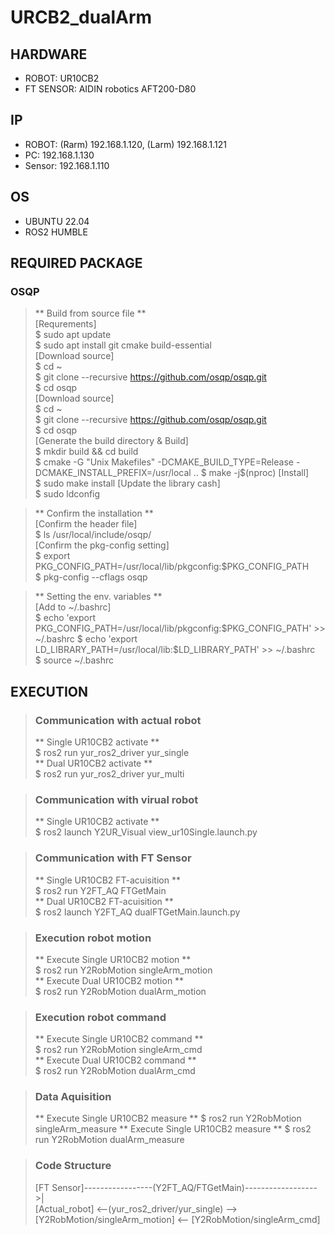 # URCB2_dualArm

## HARDWARE
* ROBOT: UR10CB2  
* FT SENSOR: AIDIN robotics AFT200-D80

## IP
* ROBOT: (Rarm) 192.168.1.120, (Larm) 192.168.1.121
* PC: 192.168.1.130
* Sensor: 192.168.1.110 

## OS
* UBUNTU 22.04
* ROS2 HUMBLE

## REQUIRED PACKAGE
### OSQP
  > ** Build from source file **  
  > [Requrements]  
  > $ sudo apt update  
  > $ sudo apt install git cmake build-essential  
  > [Download source]  
  > $ cd ~  
  > $ git clone --recursive https://github.com/osqp/osqp.git  
  > $ cd osqp  
  > [Download source]  
  > $ cd ~   
  > $ git clone --recursive https://github.com/osqp/osqp.git  
  > $ cd osqp  
  > [Generate the build directory & Build]  
  > $ mkdir build && cd build  
  > $ cmake -G "Unix Makefiles" -DCMAKE_BUILD_TYPE=Release -DCMAKE_INSTALL_PREFIX=/usr/local ..
  > $ make -j$(nproc) 
  > [Install]  
  > $ sudo make install
  > [Update the library cash]  
  > $ sudo ldconfig

  > ** Confirm the installation **  
  > [Confirm the header file]  
  > $ ls /usr/local/include/osqp/  
  > [Confirm the pkg-config setting]  
  > $ export PKG_CONFIG_PATH=/usr/local/lib/pkgconfig:$PKG_CONFIG_PATH    
  > $ pkg-config --cflags osqp    

  > ** Setting the env. variables **  
  > [Add to ~/.bashrc]  
  > $ echo 'export PKG_CONFIG_PATH=/usr/local/lib/pkgconfig:$PKG_CONFIG_PATH' >> ~/.bashrc
  > $ echo 'export LD_LIBRARY_PATH=/usr/local/lib:$LD_LIBRARY_PATH' >> ~/.bashrc  
  > $ source ~/.bashrc  

## EXECUTION
> ### Communication with actual robot
> ** Single UR10CB2 activate **   
> $ ros2 run yur_ros2_driver yur_single  
> ** Dual UR10CB2 activate **  
> $ ros2 run yur_ros2_driver yur_multi  

> ### Communication with virual robot
> ** Single UR10CB2 activate **  
> $ ros2 launch Y2UR_Visual view_ur10Single.launch.py  

> ### Communication with FT Sensor
> ** Single UR10CB2 FT-acuisition **  
> $ ros2 run Y2FT_AQ FTGetMain  
> ** Dual UR10CB2 FT-acuisition **  
> $ ros2 launch Y2FT_AQ dualFTGetMain.launch.py  

> ### Execution robot motion
> ** Execute Single UR10CB2 motion **    
> $ ros2 run Y2RobMotion singleArm_motion  
> ** Execute Dual UR10CB2 motion **    
> $ ros2 run Y2RobMotion dualArm_motion

> ### Execution robot command
> ** Execute Single UR10CB2 command **    
> $ ros2 run Y2RobMotion singleArm_cmd   
> ** Execute Dual UR10CB2 command **    
> $ ros2 run Y2RobMotion dualArm_cmd

> ### Data Aquisition 
> ** Execute Single UR10CB2 measure ** 
> $ ros2 run Y2RobMotion singleArm_measure 
> ** Execute Single UR10CB2 measure ** 
> $ ros2 run Y2RobMotion dualArm_measure  

> ### Code Structure
> [FT Sensor]-----------------(Y2FT_AQ/FTGetMain)------------------>|  
> [Actual_robot] <--(yur_ros2_driver/yur_single) --> [Y2RobMotion/singleArm_motion] <-- [Y2RobMotion/singleArm_cmd]

